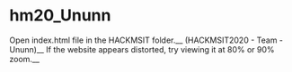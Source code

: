 # hm20_Ununn
Open index.html file in the HACKMSIT folder.__
(HACKMSIT2020 - Team - Ununn)__
If the website appears distorted, try viewing it at 80% or 90% zoom.__
